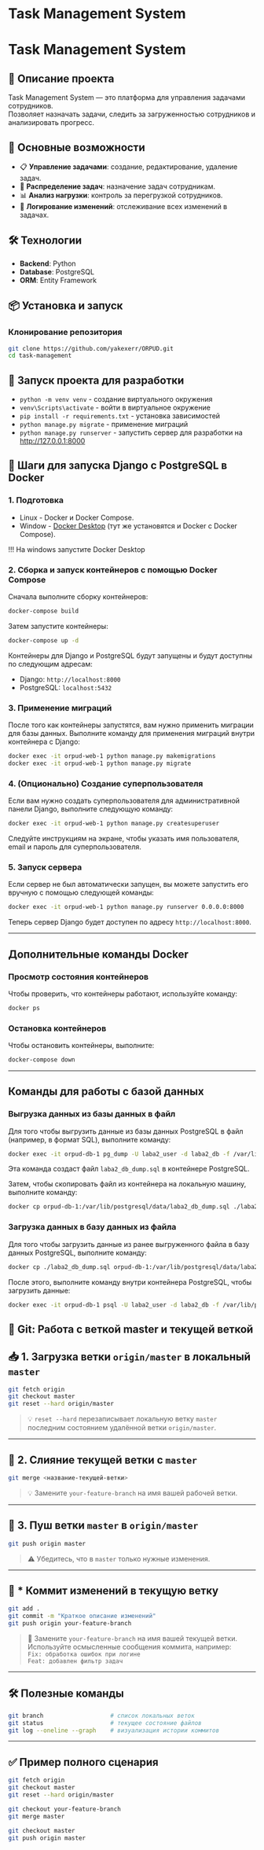 # Task Management System

# Task Management System

## 📌 Описание проекта
Task Management System — это платформа для управления задачами сотрудников.  
Позволяет назначать задачи, следить за загруженностью сотрудников и анализировать прогресс.

## 🚀 Основные возможности
- 📋 **Управление задачами**: создание, редактирование, удаление задач.
- 👥 **Распределение задач**: назначение задач сотрудникам.
- 📊 **Анализ нагрузки**: контроль за перегрузкой сотрудников.
- 📜 **Логирование изменений**: отслеживание всех изменений в задачах.

## 🛠️ Технологии
- **Backend**: Python
- **Database**: PostgreSQL
- **ORM**: Entity Framework

## 📦 Установка и запуск
### Клонирование репозитория
```sh
git clone https://github.com/yakexerr/ORPUD.git
cd task-management
```
## 🌠 Запуск проекта для разработки
- `python -m venv venv` - создание виртуального окружения
- `venv\Scripts\activate` - войти в виртуальное окружение
- `pip install -r requirements.txt` - установка зависимостей
- `python manage.py migrate` - применение миграций
- `python manage.py runserver` - запустить сервер для разработки на http://127.0.0.1:8000

## 🐳 Шаги для запуска Django с PostgreSQL в Docker

### 1. Подготовка

- Linux - Docker и Docker Compose.
- Window - [Docker Desktop](https://www.docker.com/products/docker-desktop/) (тут же установятся и Docker с Docker Compose).

!!! На windows запустите Docker Desktop

### 2. Сборка и запуск контейнеров с помощью Docker Compose

Сначала выполните сборку контейнеров:

```bash
docker-compose build
```

Затем запустите контейнеры:

```bash
docker-compose up -d
```

Контейнеры для Django и PostgreSQL будут запущены и будут доступны по следующим адресам:

- Django: `http://localhost:8000`
- PostgreSQL: `localhost:5432`

### 3. Применение миграций

После того как контейнеры запустятся, вам нужно применить миграции для базы данных. Выполните команду для применения миграций внутри контейнера с Django:

```bash
docker exec -it orpud-web-1 python manage.py makemigrations
docker exec -it orpud-web-1 python manage.py migrate
```

### 4. (Опционально) Создание суперпользователя

Если вам нужно создать суперпользователя для административной панели Django, выполните следующую команду:

```bash
docker exec -it orpud-web-1 python manage.py createsuperuser
```

Следуйте инструкциям на экране, чтобы указать имя пользователя, email и пароль для суперпользователя.

### 5. Запуск сервера

Если сервер не был автоматически запущен, вы можете запустить его вручную с помощью следующей команды:

```bash
docker exec -it orpud-web-1 python manage.py runserver 0.0.0.0:8000
```

Теперь сервер Django будет доступен по адресу `http://localhost:8000`.

---

## Дополнительные команды Docker

### Просмотр состояния контейнеров

Чтобы проверить, что контейнеры работают, используйте команду:

```bash
docker ps
```

### Остановка контейнеров

Чтобы остановить контейнеры, выполните:

```bash
docker-compose down
```

---

## Команды для работы с базой данных

### Выгрузка данных из базы данных в файл

Для того чтобы выгрузить данные из базы данных PostgreSQL в файл (например, в формат SQL), выполните команду:

```bash
docker exec -it orpud-db-1 pg_dump -U laba2_user -d laba2_db -f /var/lib/postgresql/data/laba2_db_dump.sql
```

Эта команда создаст файл `laba2_db_dump.sql` в контейнере PostgreSQL.

Затем, чтобы скопировать файл из контейнера на локальную машину, выполните команду:

```bash
docker cp orpud-db-1:/var/lib/postgresql/data/laba2_db_dump.sql ./laba2_db_dump.sql
```

### Загрузка данных в базу данных из файла

Для того чтобы загрузить данные из ранее выгруженного файла в базу данных PostgreSQL, выполните команду:

```bash
docker cp ./laba2_db_dump.sql orpud-db-1:/var/lib/postgresql/data/laba2_db_dump.sql
```

После этого, выполните команду внутри контейнера PostgreSQL, чтобы загрузить данные:

```bash
docker exec -it orpud-db-1 psql -U laba2_user -d laba2_db -f /var/lib/postgresql/data/laba2_db_dump.sql
```


## 🔄 Git: Работа с веткой master и текущей веткой

## 📥 1. Загрузка ветки `origin/master` в локальный `master`

```bash
git fetch origin
git checkout master
git reset --hard origin/master
```

> 💡 `reset --hard` перезаписывает локальную ветку `master` последним состоянием удалённой ветки `origin/master`.

---

## 🔀 2. Слияние текущей ветки с `master`

```bash
git merge <название-текущей-ветки>
```

> 💡 Замените `your-feature-branch` на имя вашей рабочей ветки.

---

## 🚀 3. Пуш ветки `master` в `origin/master`

```bash
git push origin master
```

> ⚠️ Убедитесь, что в `master` только нужные изменения.

---

## 💾 * Коммит изменений в текущую ветку

```bash
git add .
git commit -m "Краткое описание изменений"
git push origin your-feature-branch
```

> 📝 Замените `your-feature-branch` на имя вашей текущей ветки.  
> Используйте осмысленные сообщения коммита, например:  
> `Fix: обработка ошибок при логине`  
> `Feat: добавлен фильтр задач`

---

## 🛠 Полезные команды

```bash
git branch                   # список локальных веток
git status                   # текущее состояние файлов
git log --oneline --graph    # визуализация истории коммитов
```

---

## ✅ Пример полного сценария

```bash
git fetch origin
git checkout master
git reset --hard origin/master

git checkout your-feature-branch
git merge master

git checkout master
git push origin master
```
